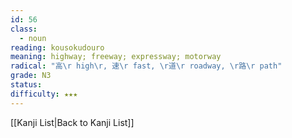 ```yaml
---
id: 56
class:
  - noun
reading: kousokudouro
meaning: highway; freeway; expressway; motorway
radical: "高\r high\r, 速\r fast, \r道\r roadway, \r路\r path"
grade: N3
status:
difficulty: ★★★
---
```

[[Kanji List|Back to Kanji List]]